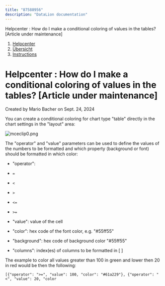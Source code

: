 ```yaml
---
title: "87588956"
description: "DataLion documentation"
---
```


Helpcenter : How do I make a conditional coloring of values in the tables? \[Article under maintenance\]  

1.  [Helpcenter](index.html)
2.  [Übersicht](2982609.html)
3.  [Instructions](Instructions_85524497.html)

# Helpcenter : How do I make a conditional coloring of values in the tables? \[Article under maintenance\]

Created by Mario Bacher on Sept. 24, 2024

You can create a conditional coloring for chart type "table" directly in the chart settings in the "layout" area:

![mceclip0.png](/img/87490733?width=760)

The "operator" and "value" parameters can be used to define the values of the numbers to be formatted and which property (background or font) should be formatted in which color:

-   "operator":
    
-   `=`
    
-   `<`
    
-   `>`
    
-   `<=`
    
-   `>=`
    
-   "value": value of the cell
    
-   "color": hex code of the font color, e.g. "#55ff55"
    
-   "background": hex code of background color "#55ff55"
    
-   "columns": index(es) of columns to be formatted in \[ \]
    

The example to color all values greater than 100 in green and lower then 20 in red would be then the following:

```
[{"operator": ">=", "value": 100, "color": "#61a229"}, {"operator": "<", "value": 20, "color
```